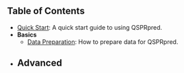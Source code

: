 ## Table of Contents

- [Quick Start](quick_start.ipynb): A quick start guide to using QSPRpred.
- <b>Basics</b>
    - [Data Preparation](data_preparation.ipynb): How to prepare data for QSPRpred.
- <b>Advanced</b>
    - 